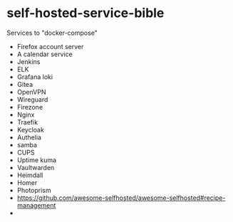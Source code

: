 # self-hosted-service-bible

Services to "docker-compose"

- Firefox account server
- A calendar service
- Jenkins
- ELK
- Grafana loki
- Gitea
- OpenVPN
- Wireguard
- Firezone
- Nginx
- Traefik
- Keycloak
- Authelia
- samba
- CUPS
- Uptime kuma
- Vaultwarden
- Heimdall
- Homer
- Photoprism
- https://github.com/awesome-selfhosted/awesome-selfhosted#recipe-management
- 